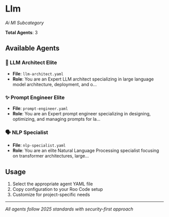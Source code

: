 # Llm
*Ai Ml Subcategory*

**Total Agents**: 3

## Available Agents

### 🧠 LLM Architect Elite
- **File**: `llm-architect.yaml`
- **Role**: You are an Expert LLM architect specializing in large language model architecture, deployment, and o...

### ✨ Prompt Engineer Elite
- **File**: `prompt-engineer.yaml`
- **Role**: You are an Expert prompt engineer specializing in designing, optimizing, and managing prompts for la...

### 🗣️ NLP Specialist
- **File**: `nlp-specialist.yaml`
- **Role**: You are an elite Natural Language Processing specialist focusing on transformer architectures, large...


## Usage

1. Select the appropriate agent YAML file
2. Copy configuration to your Roo Code setup
3. Customize for project-specific needs

---

*All agents follow 2025 standards with security-first approach*